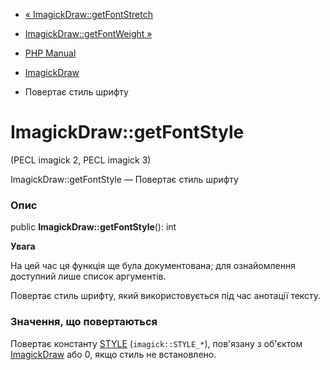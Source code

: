 - [« ImagickDraw::getFontStretch](imagickdraw.getfontstretch.md)
- [ImagickDraw::getFontWeight »](imagickdraw.getfontweight.md)

- [PHP Manual](index.md)
- [ImagickDraw](class.imagickdraw.md)
- Повертає стиль шрифту

# ImagickDraw::getFontStyle

(PECL imagick 2, PECL imagick 3)

ImagickDraw::getFontStyle — Повертає стиль шрифту

### Опис

public **ImagickDraw::getFontStyle**(): int

**Увага**

На цей час ця функція ще була документована; для
ознайомлення доступний лише список аргументів.

Повертає стиль шрифту, який використовується під час анотації тексту.

### Значення, що повертаються

Повертає константу
[STYLE](imagick.constants.md#imagick.constants.styles)
(`imagick::STYLE_*`), пов'язану з об'єктом
[ImagickDraw](class.imagickdraw.md) або 0, якщо стиль не встановлено.
